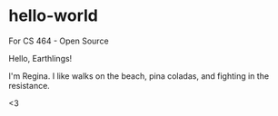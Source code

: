 # hello-world
For CS 464 - Open Source

Hello, Earthlings!

I'm Regina.  I like walks on the beach, pina coladas, and fighting in the resistance.  

<3 
